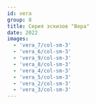 ```yaml
---
id: vera
group: 8
title: Серия эскизов "Вера"
date: 2022
images:
  - 'vera_7/col-sm-3'
  - 'vera_6/col-sm-3'
  - 'vera_9/col-sm-3'
  - 'vera_8/col-sm-3'
  - 'vera_4/col-sm-3'
  - 'vera_5/col-sm-3'
  - 'vera_2/col-sm-3'
  - 'vera_3/col-sm-3'
---
```

